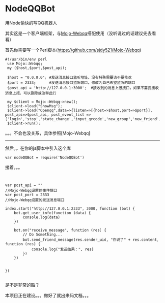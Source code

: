 # NodeQQBot
用Node愉快的写QQ机器人

其实这是一个客户端框架，与[Mojo-Webqq](https://github.com/sjdy521/Mojo-Webqq)搭配使用（没听说过的话建议先去看看）

首先你需要写一个Perl脚本(https://github.com/sjdy521/Mojo-Webqq)

```
#!/usr/bin/env perl
 use Mojo::Webqq;
 my ($host,$port,$post_api);
 
 $host = "0.0.0.0"; #发送消息接口监听地址，没有特殊需要请不要修改
 $port = 2333;      #发送消息接口监听端口，修改为自己希望监听的端口
 $post_api = 'http://127.0.0.1:3000';  #接收到的消息上报接口，如果不需要接收消息上报，可以删除或注释此行
 
 my $client = Mojo::Webqq->new();
 $client->load("ShowMsg");
 $client->load("Openqq",data=>{listen=>[{host=>$host,port=>$port}], post_api=>$post_api, post_event_list => ['login','stop','state_change','input_qrcode','new_group','new_friend','new_group_member','lose_group','lose_friend','lose_group_member']});
 $client->run();
```
。。。不会也没关系，具体参照[Mojo-Webqq]

---

然后。。在你的js脚本中引入这个库

```
var nodeQQBot = require('NodeQQBot')
```

接着。。。
```


var post_api = ""
//Mojo-Webqq设置的事件端口
var post_port = 2333
//Mojo-Webqq设置的发送消息端口

index.start("http://127.0.0.1:2333", 3000, function (bot) {
    bot.get_user_info(function (data) {
        console.log(data)
    })

    bot.on("receive_message", function (res) {
        // Do Something...
        bot.send_friend_message(res.sender_uid, "你说了" + res.content, function (res) {
            console.log("发送结果：", res)
        })
    })


})


```

是不是非常的酷？

本项目正在建设。。。做好了就出来码文档。。。